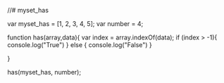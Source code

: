 //# myset_has

var myset_has = [1, 2, 3, 4, 5];
var number = 4;

function has(array,data){
  var index = array.indexOf(data);
  if (index > -1){
    console.log("True")
}
  else {
    console.log("False")
  }

}

has(myset_has, number);
